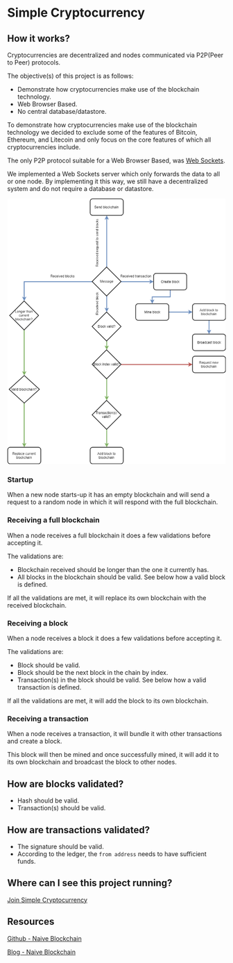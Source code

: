 # Simple Cryptocurrency

## How it works?

Cryptocurrencies are decentralized and nodes communicated via P2P(Peer to Peer) protocols.

The objective(s) of this project is as follows:

* Demonstrate how cryptocurrencies make use of the blockchain technology.
* Web Browser Based.
* No central database/datastore.

To demonstrate how cryptocurrencies make use of the blockchain technology we decided to exclude some of the features of Bitcoin, Ethereum, and Litecoin and only focus on the core features of which all cryptocurrencies include.

The only P2P protocol suitable for a Web Browser Based, was [Web Sockets](https://developer.mozilla.org/en-US/docs/Web/API/WebSockets_API). 

We implemented a Web Sockets server which only forwards the data to all or one node. By implementing it this way, we still have a decentralized system and do not require a database or datastore.

![](https://github.com/barend-erasmus/simple-cryptocurrency/raw/master/images/diagram.png)

### Startup

When a new node starts-up it has an empty blockchain and will send a request to a random node in which it will respond with the full blockchain.

### Receiving a full blockchain

When a node receives a full blockchain it does a few validations before accepting it.

The validations are:

* Blockchain received should be longer than the one it currently has.
* All blocks in the blockchain should be valid. See below how a valid block is defined.

If all the validations are met, it will replace its own blockchain with the received blockchain.

### Receiving a block

When a node receives a block it does a few validations before accepting it.

The validations are:

* Block should be valid.
* Block should be the next block in the chain by index.
* Transaction(s) in the block should be valid. See below how a valid transaction is defined.

If all the validations are met, it will add the block to its own blockchain.

### Receiving a transaction

When a node receives a transaction, it will bundle it with other transactions and create a block.

This block will then be mined and once successfully mined, it will add it to its own blockchain and broadcast the block to other nodes.

## How are blocks validated?

* Hash should be valid.
* Transaction(s) should be valid.

## How are transactions validated?

* The signature should be valid.
* According to the ledger, the `from address` needs to have sufficient funds.

## Where can I see this project running?

[Join Simple Cryptocurrency](http://simple-cryptocurrency.openservices.co.za/)

## Resources

[Github - Naive Blockchain](https://github.com/lhartikk/naivechain)

[Blog - Naive Blockchain](https://medium.com/@lhartikk/a-blockchain-in-200-lines-of-code-963cc1cc0e54)